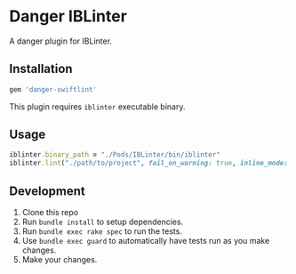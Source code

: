 # Danger IBLinter

A danger plugin for IBLinter.

## Installation

```ruby
gem 'danger-swiftlint'
```

This plugin requires `iblinter` executable binary.

## Usage

```ruby
iblinter.binary_path = "./Pods/IBLinter/bin/iblinter"
iblinter.lint("./path/to/project", fail_on_warning: true, inline_mode: true)
```

## Development

1. Clone this repo
2. Run `bundle install` to setup dependencies.
3. Run `bundle exec rake spec` to run the tests.
4. Use `bundle exec guard` to automatically have tests run as you make changes.
5. Make your changes.
